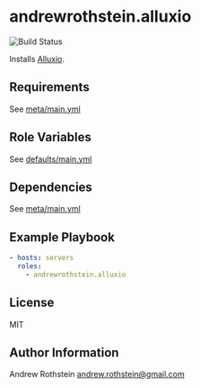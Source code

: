 andrewrothstein.alluxio
===========================
![Build Status](https://github.com/andrewrothstein/ansible-alluxio/actions/workflows/build.yml/badge.svg)

Installs [Alluxio](http://www.alluxio.org/).

Requirements
------------

See [meta/main.yml](meta/main.yml)

Role Variables
--------------

See [defaults/main.yml](defaults/main.yml)

Dependencies
------------

See [meta/main.yml](meta/main.yml)

Example Playbook
----------------

```yml
- hosts: servers
  roles:
    - andrewrothstein.alluxio
```

License
-------

MIT

Author Information
------------------

Andrew Rothstein <andrew.rothstein@gmail.com>
